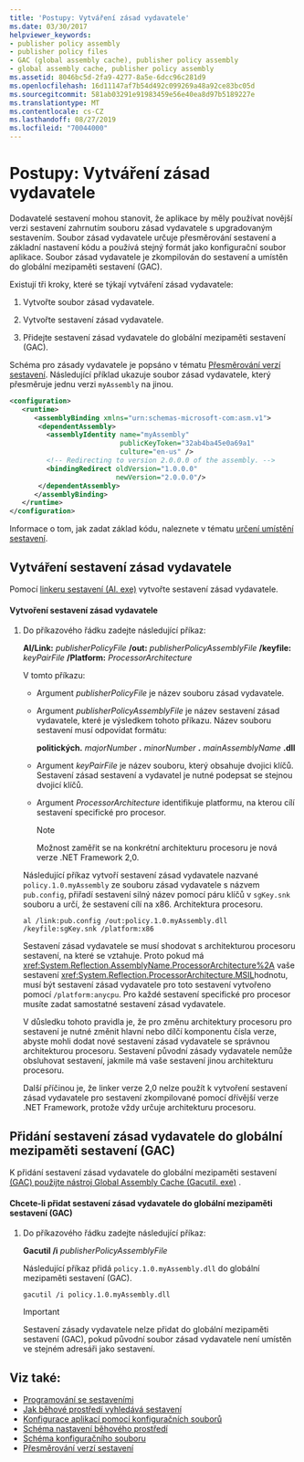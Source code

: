 ```yaml
---
title: 'Postupy: Vytváření zásad vydavatele'
ms.date: 03/30/2017
helpviewer_keywords:
- publisher policy assembly
- publisher policy files
- GAC (global assembly cache), publisher policy assembly
- global assembly cache, publisher policy assembly
ms.assetid: 8046bc5d-2fa9-4277-8a5e-6dcc96c281d9
ms.openlocfilehash: 16d11147af7b54d492c099269a48a92ce83bc05d
ms.sourcegitcommit: 581ab03291e91983459e56e40ea8d97b5189227e
ms.translationtype: MT
ms.contentlocale: cs-CZ
ms.lasthandoff: 08/27/2019
ms.locfileid: "70044000"
---
```

# <a name="how-to-create-a-publisher-policy"></a>Postupy: Vytváření zásad vydavatele

Dodavatelé sestavení mohou stanovit, že aplikace by měly používat novější verzi sestavení zahrnutím souboru zásad vydavatele s upgradovaným sestavením. Soubor zásad vydavatele určuje přesměrování sestavení a základní nastavení kódu a používá stejný formát jako konfigurační soubor aplikace. Soubor zásad vydavatele je zkompilován do sestavení a umístěn do globální mezipaměti sestavení (GAC).

Existují tři kroky, které se týkají vytváření zásad vydavatele:

1. Vytvořte soubor zásad vydavatele.

2. Vytvořte sestavení zásad vydavatele.

3. Přidejte sestavení zásad vydavatele do globální mezipaměti sestavení (GAC).

Schéma pro zásady vydavatele je popsáno v tématu [Přesměrování verzí sestavení](redirect-assembly-versions.md). Následující příklad ukazuje soubor zásad vydavatele, který přesměruje jednu verzi `myAssembly` na jinou.

```xml
<configuration>
   <runtime>
      <assemblyBinding xmlns="urn:schemas-microsoft-com:asm.v1">
       <dependentAssembly>
         <assemblyIdentity name="myAssembly"
                           publicKeyToken="32ab4ba45e0a69a1"
                           culture="en-us" />
         <!-- Redirecting to version 2.0.0.0 of the assembly. -->
         <bindingRedirect oldVersion="1.0.0.0"
                          newVersion="2.0.0.0"/>
       </dependentAssembly>
      </assemblyBinding>
   </runtime>
</configuration>
```

Informace o tom, jak zadat základ kódu, naleznete v tématu [určení umístění sestavení](specify-assembly-location.md).

## <a name="creating-the-publisher-policy-assembly"></a>Vytváření sestavení zásad vydavatele

Pomocí [linkeru sestavení (Al. exe)](../tools/al-exe-assembly-linker.md) vytvořte sestavení zásad vydavatele.

#### <a name="to-create-a-publisher-policy-assembly"></a>Vytvoření sestavení zásad vydavatele

1. Do příkazového řádku zadejte následující příkaz:

    **Al/Link:** *publisherPolicyFile* **/out:** *publisherPolicyAssemblyFile* **/keyfile:** *keyPairFile* **/Platform:** *ProcessorArchitecture*

    V tomto příkazu:

    - Argument *publisherPolicyFile* je název souboru zásad vydavatele.

    - Argument *publisherPolicyAssemblyFile* je název sestavení zásad vydavatele, které je výsledkem tohoto příkazu. Název souboru sestavení musí odpovídat formátu:

      **politických.** *majorNumber* **.** *minorNumber* **.** *mainAssemblyName* **.dll**

    - Argument *keyPairFile* je název souboru, který obsahuje dvojici klíčů. Sestavení zásad sestavení a vydavatel je nutné podepsat se stejnou dvojicí klíčů.

    - Argument *ProcessorArchitecture* identifikuje platformu, na kterou cílí sestavení specifické pro procesor.

      > [!NOTE]
      > Možnost zaměřit se na konkrétní architekturu procesoru je nová verze .NET Framework 2,0.

    Následující příkaz vytvoří sestavení zásad vydavatele nazvané `policy.1.0.myAssembly` ze souboru zásad vydavatele s názvem `pub.config`, přiřadí sestavení silný název pomocí páru klíčů v `sgKey.snk` souboru a určí, že sestavení cílí na x86. Architektura procesoru.

    ```
    al /link:pub.config /out:policy.1.0.myAssembly.dll /keyfile:sgKey.snk /platform:x86
    ```

    Sestavení zásad vydavatele se musí shodovat s architekturou procesoru sestavení, na které se vztahuje. Proto pokud má <xref:System.Reflection.AssemblyName.ProcessorArchitecture%2A> vaše sestavení <xref:System.Reflection.ProcessorArchitecture.MSIL>hodnotu, musí být sestavení zásad vydavatele pro toto sestavení vytvořeno pomocí `/platform:anycpu`. Pro každé sestavení specifické pro procesor musíte zadat samostatné sestavení zásad vydavatele.

    V důsledku tohoto pravidla je, že pro změnu architektury procesoru pro sestavení je nutné změnit hlavní nebo dílčí komponentu čísla verze, abyste mohli dodat nové sestavení zásad vydavatele se správnou architekturou procesoru. Sestavení původní zásady vydavatele nemůže obsluhovat sestavení, jakmile má vaše sestavení jinou architekturu procesoru.

    Další příčinou je, že linker verze 2,0 nelze použít k vytvoření sestavení zásad vydavatele pro sestavení zkompilované pomocí dřívější verze .NET Framework, protože vždy určuje architekturu procesoru.

## <a name="adding-the-publisher-policy-assembly-to-the-global-assembly-cache"></a>Přidání sestavení zásad vydavatele do globální mezipaměti sestavení (GAC)

K přidání sestavení zásad vydavatele do globální mezipaměti sestavení [(GAC) použijte nástroj Global Assembly Cache (Gacutil. exe)](../tools/gacutil-exe-gac-tool.md) .

#### <a name="to-add-the-publisher-policy-assembly-to-the-global-assembly-cache"></a>Chcete-li přidat sestavení zásad vydavatele do globální mezipaměti sestavení (GAC)

1. Do příkazového řádku zadejte následující příkaz:

    **Gacutil /i** *publisherPolicyAssemblyFile*

    Následující příkaz přidá `policy.1.0.myAssembly.dll` do globální mezipaměti sestavení (GAC).

    ```
    gacutil /i policy.1.0.myAssembly.dll
    ```

    > [!IMPORTANT]
    > Sestavení zásady vydavatele nelze přidat do globální mezipaměti sestavení (GAC), pokud původní soubor zásad vydavatele není umístěn ve stejném adresáři jako sestavení.

## <a name="see-also"></a>Viz také:

- [Programování se sestaveními](../app-domains/programming-with-assemblies.md)
- [Jak běhové prostředí vyhledává sestavení](../deployment/how-the-runtime-locates-assemblies.md)
- [Konfigurace aplikací pomocí konfiguračních souborů](index.md)
- [Schéma nastavení běhového prostředí](./file-schema/runtime/index.md)
- [Schéma konfiguračního souboru](./file-schema/index.md)
- [Přesměrování verzí sestavení](redirect-assembly-versions.md)
